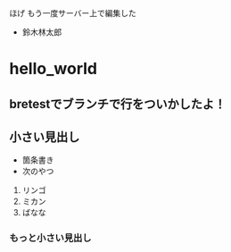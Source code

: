 ほげ
もう一度サーバー上で編集した
- 鈴木林太郎
# hello_world

## bretestでブランチで行をついかしたよ！

## 小さい見出し

- 箇条書き
- 次のやつ

1. リンゴ
2. ミカン
3. ばなな

### もっと小さい見出し
